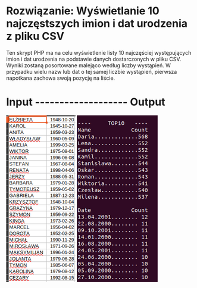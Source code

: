 # Rozwiązanie: Wyświetlanie 10 najczęstszych imion i dat urodzenia z pliku CSV

Ten skrypt PHP ma na celu wyświetlenie listy 10 najczęściej występujących imion i dat urodzenia na podstawie danych dostarczonych w pliku CSV. 
Wyniki zostaną posortowane malejąco według liczby wystąpień. 
W przypadku wielu nazw lub dat o tej samej liczbie wystąpień, pierwsza napotkana zachowa swoją pozycję na liście.
# Input ------------------- Output
![Alt Text](input.png) 
![Alt Text](output.png)
